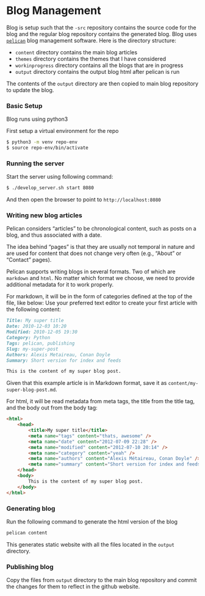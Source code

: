 # Blog Management

Blog is setup such that the `-src` repository contains the source code for the blog
and the regular blog repository contains the generated blog. Blog uses [`pelican`](https://docs.getpelican.com/en/3.6.3/quickstart.html) blog
management software. Here is the directory structure:

- `content` directory contains the main blog articles
- `themes` directory contains the themes that I have considered
- `workinprogress` directory contains all the blogs that are in progress
- `output` directory contains the output blog html after pelican is run

The contents of the `output` directory are then copied to main blog repository to update
the blog.

### Basic Setup

Blog runs using python3

First setup a virtual environment for the repo

```bash
$ python3 -m venv repo-env
$ source repo-env/bin/activate
```

### Running the server

Start the server using following command:

```bash
$ ./develop_server.sh start 8080
```

And then open the browser to point to `http://localhost:8080`

### Writing new blog articles

Pelican considers “articles” to be chronological content, such as posts on a blog,
and thus associated with a date.

The idea behind “pages” is that they are usually not temporal in nature and are used
for content that does not change very often (e.g., “About” or “Contact” pages).

Pelican supports writing blogs in several formats. Two of which are `markdown` and `html`.
No matter which format we choose, we need to provide additional metadata for it to work properly.

For markdown, it will be in the form of categories defined at the top of the file, like below:
Use your preferred text editor to create your first article with the following content:

```markdown
Title: My super title
Date: 2010-12-03 10:20
Modified: 2010-12-05 19:30
Category: Python
Tags: pelican, publishing
Slug: my-super-post
Authors: Alexis Metaireau, Conan Doyle
Summary: Short version for index and feeds

This is the content of my super blog post.
```

Given that this example article is in Markdown format, save it as `content/my-super-blog-post.md`.

For html, it will be read metadata from meta tags, the title from the title tag, and the body out from the body tag:

```html
<html>
    <head>
        <title>My super title</title>
        <meta name="tags" content="thats, awesome" />
        <meta name="date" content="2012-07-09 22:28" />
        <meta name="modified" content="2012-07-10 20:14" />
        <meta name="category" content="yeah" />
        <meta name="authors" content="Alexis Métaireau, Conan Doyle" />
        <meta name="summary" content="Short version for index and feeds" />
    </head>
    <body>
        This is the content of my super blog post.
    </body>
</html>
```

### Generating blog

Run the following command to generate the html version of the blog

```bash
pelican content
```

This generates static website with all the files located in the `output` directory. 

### Publishing blog

Copy the files from `output` directory to the main blog repository and commit the changes
for them to reflect in the github website. 
